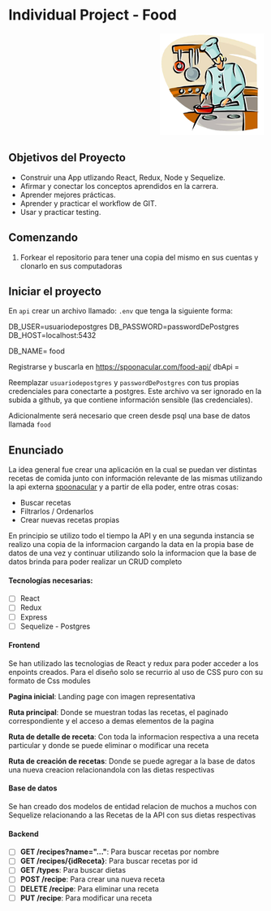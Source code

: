 # Individual Project - Food

<p align="right">
  <img height="200" src="./cooking.png" />
</p>

## Objetivos del Proyecto

- Construir una App utlizando React, Redux, Node y Sequelize.
- Afirmar y conectar los conceptos aprendidos en la carrera.
- Aprender mejores prácticas.
- Aprender y practicar el workflow de GIT.
- Usar y practicar testing.

## Comenzando

 1. Forkear el repositorio para tener una copia del mismo en sus cuentas y clonarlo en sus computadoras

## Iniciar el proyecto

En `api` crear un archivo llamado: `.env` que tenga la siguiente forma:

DB_USER=usuariodepostgres
DB_PASSWORD=passwordDePostgres
DB_HOST=localhost:5432

DB_NAME= food

Registrarse y buscarla en https://spoonacular.com/food-api/
dbApi = 

Reemplazar `usuariodepostgres` y `passwordDePostgres` con tus propias credenciales para conectarte a postgres. Este archivo va ser ignorado en la subida a github, ya que contiene información sensible (las credenciales).

Adicionalmente será necesario que creen desde psql una base de datos llamada `food`

## Enunciado

La idea general fue crear una aplicación en la cual se puedan ver distintas recetas de comida junto con información relevante de las mismas utilizando la api externa [spoonacular](https://spoonacular.com/food-api) y a partir de ella poder, entre otras cosas:

  - Buscar recetas
  - Filtrarlos / Ordenarlos
  - Crear nuevas recetas propias

  En principio se utilizo todo el tiempo la API y en una segunda instancia se realizo una copia de la informacion cargando la data en la propia base de datos de una vez y continuar utilizando solo la informacion que la base de datos brinda para poder realizar un CRUD completo

#### Tecnologías necesarias:
- [ ] React
- [ ] Redux
- [ ] Express
- [ ] Sequelize - Postgres

#### Frontend

Se han utilizado las tecnologias de React y redux para poder acceder a los enpoints creados. Para el diseño solo se recurrio al uso de CSS puro con su formato de Css modules

__Pagina inicial__: Landing page con imagen representativa

__Ruta principal__: Donde se muestran todas las recetas, el paginado correspondiente y el acceso a demas elementos de la pagina

__Ruta de detalle de receta__: Con toda la informacion respectiva a una receta particular y donde se puede eliminar o modificar una receta

__Ruta de creación de recetas__: Donde se puede agregar a la base de datos una nueva creacion relacionandola con las dietas respectivas

#### Base de datos

Se han creado dos modelos de entidad relacion de muchos a muchos con Sequelize relacionando a las Recetas de la API con sus dietas respectivas

#### Backend

- [ ] __GET /recipes?name="..."__: Para buscar recetas por nombre
- [ ] __GET /recipes/{idReceta}__: Para buscar recetas por id
- [ ] __GET /types__: Para buscar dietas 
- [ ] __POST /recipe__: Para crear una nueva receta
- [ ] __DELETE /recipe__: Para eliminar una receta
- [ ] __PUT /recipe__: Para modificar una receta
